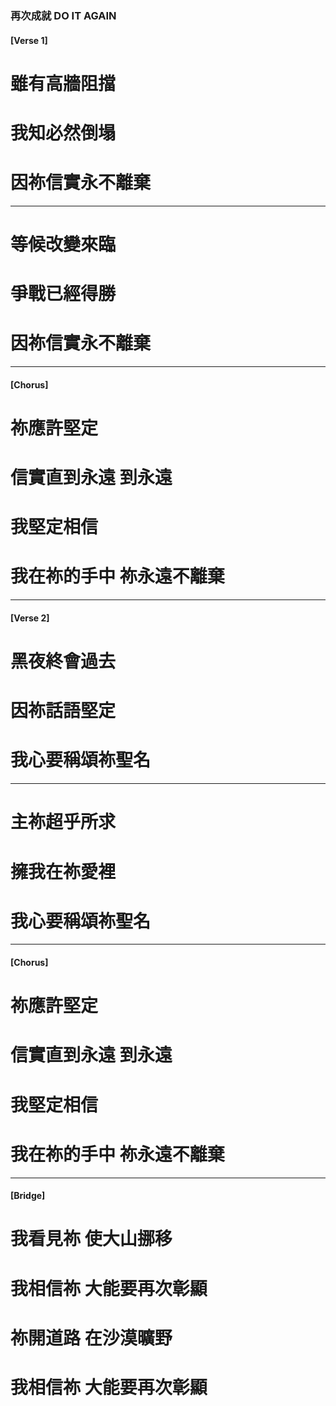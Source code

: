 ### 再次成就 DO IT AGAIN 
#### [Verse 1]
# 雖有高牆阻擋
# 我知必然倒塌
# 因祢信實永不離棄

---

# 等候改變來臨
# 爭戰已經得勝
# 因祢信實永不離棄

--- 

#### [Chorus]
# 祢應許堅定
# 信實直到永遠 到永遠
# 我堅定相信
# 我在祢的手中 祢永遠不離棄

--- 

#### [Verse 2]
# 黑夜終會過去
# 因祢話語堅定
# 我心要稱頌祢聖名

---

# 主祢超乎所求
# 擁我在祢愛裡
# 我心要稱頌祢聖名

--- 

#### [Chorus]
# 祢應許堅定
# 信實直到永遠 到永遠
# 我堅定相信
# 我在祢的手中 祢永遠不離棄

--- 

#### [Bridge]
# 我看見祢 使大山挪移
# 我相信祢 大能要再次彰顯
# 祢開道路 在沙漠曠野
# 我相信祢 大能要再次彰顯